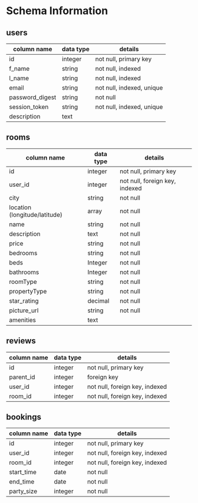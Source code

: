 # Schema Information

## users
column name     | data type | details
----------------|-----------|-----------------------
id              | integer   | not null, primary key
f_name          | string    | not null, indexed
l_name          | string    | not null, indexed
email           | string    | not null, indexed, unique
password_digest | string    | not null
session_token   | string    | not null, indexed, unique
description     | text      |


## rooms
column name | data type | details
------------|-----------|-----------------------
id          | integer   | not null, primary key
user_id     | integer   | not null, foreign key, indexed
city        | string   | not null
location (longitude/latitude)   | array   | not null
name       | string    | not null
description       | text    | not null
price       | string    | not null
bedrooms       | string    | not null
beds       | Integer    | not null
bathrooms       | Integer    | not null
roomType      | string    | not null
propertyType      | string    | not null
star_rating      | decimal    | not null
picture_url      | string   | not null
amenities | text    |


## reviews
column name | data type | details
------------|-----------|-----------------------
id          | integer   | not null, primary key
parent_id          | integer   | foreign key
user_id       | integer    | not null,  foreign key, indexed
room_id       | integer    | not null,  foreign key, indexed


## bookings
column name | data type | details
------------|-----------|-----------------------
id          | integer   | not null, primary key
user_id       | integer    | not null,  foreign key, indexed
room_id       | integer    | not null,  foreign key, indexed
start_time       | date    | not null
end_time         | date    | not null
party_size      | integer    | not null
